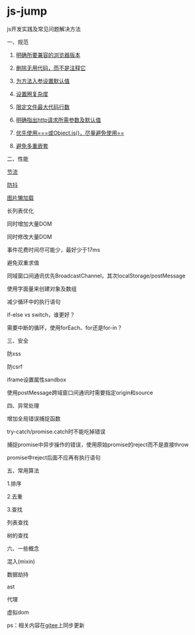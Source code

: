 # js-jump

js开发实践及常见问题解决方法

一、规范

1. [明确所要兼容的浏览器版本](https://github.com/moyangzhan/js-jump/issues/1)

1. [删除无用代码，而不是注释它](https://github.com/moyangzhan/js-jump/issues/2)

1. [为方法入参设置默认值](https://github.com/moyangzhan/js-jump/issues/3)

1. [设置圈复杂度](https://github.com/moyangzhan/js-jump/issues/4)

1. [限定文件最大代码行数](https://github.com/moyangzhan/js-jump/issues/5)

1. [明确指出http请求所需参数及默认值](https://github.com/moyangzhan/js-jump/issues/6)

1. [优先使用===或Object.is()，尽量避免使用==](https://github.com/moyangzhan/js-jump/issues/7)

1. [避免多重嵌套](https://github.com/moyangzhan/js-jump/issues/8)

二、性能

[节流](https://github.com/moyangzhan/js-jump/issues/9)

[防抖](https://github.com/moyangzhan/js-jump/issues/10)

[图片懒加载](https://github.com/moyangzhan/js-jump/issues/11)

长列表优化

同时增加大量DOM

同时修改大量DOM

事件花费时间尽可能少，最好少于17ms

避免双重求值

同域窗口间通讯优先BroadcastChannel，其次localStorage/postMessage

使用字面量来创建对象及数组

减少循环中的执行语句

if-else vs switch，谁更好？

需要中断的循环，使用forEach、for还是for-in？

三、安全

防xss

防csrf

iframe设置属性sandbox

使用postMessage跨域窗口间通讯时需要指定origin和source

四、异常处理

增加全局错误捕捉函数

try-catch/promise.catch时不能吃掉错误

捕捉promise中异步操作的错误，使用原始promise的reject而不是直接throw

promise中reject后面不应再有执行语句

五、常用算法

1.排序

2.去重

3.查找

列表查找

树的查找

六、一些概念

混入(mixin)

数据劫持

ast

代理

虚拟dom

ps：相关内容在[gitee](https://gitee.com/moyangzhan/js-jump)上同步更新
